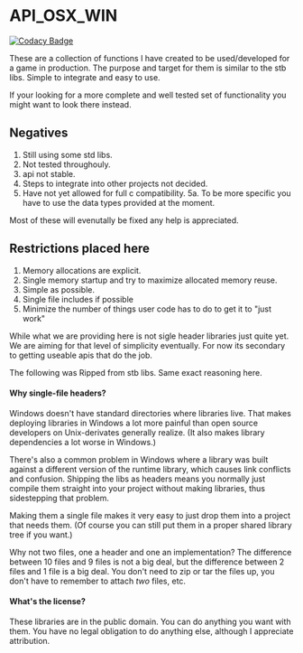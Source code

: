 
# API_OSX_WIN

[![Codacy Badge](https://api.codacy.com/project/badge/Grade/f499a83b6046485bb8465babd2ff3e5d)](https://app.codacy.com/app/raygarner13/api_osx_win_ios?utm_source=github.com&utm_medium=referral&utm_content=godratio/api_osx_win_ios&utm_campaign=Badge_Grade_Dashboard)

These are a collection of functions I have created to be used/developed for a game in production.
The purpose and target for them is similar to the stb libs.
Simple to integrate and easy to use.

If your looking for a more complete and well tested set of functionality
you might want to look <link>there<link> instead.


## Negatives
1. Still using some std libs.
2. Not tested throughouly.
3. api not stable.
4. Steps to integrate into other projects not decided.
5. Have not yet allowed for full c compatibility.
    5a. To be more specific you have to use the data types provided at the moment.

Most of these will evenutally be fixed any help is appreciated.

## Restrictions placed here

1. Memory allocations are explicit.
2. Single memory startup and try to maximize allocated memory reuse.
3. Simple as possible.
4. Single file includes if possible
5. Minimize the number of things user code has to do to get it to "just work"

While what we are providing here is not sigle header libraries just quite yet.  
We are aiming for that level of simplicity eventually.  For now its secondary to getting useable
apis that do the job.  

The following was Ripped from stb libs.  Same exact reasoning here.

#### Why single-file headers?

Windows doesn't have standard directories where libraries
live. That makes deploying libraries in Windows a lot more
painful than open source developers on Unix-derivates generally
realize. (It also makes library dependencies a lot worse in Windows.)

There's also a common problem in Windows where a library was built
against a different version of the runtime library, which causes
link conflicts and confusion. Shipping the libs as headers means
you normally just compile them straight into your project without
making libraries, thus sidestepping that problem.

Making them a single file makes it very easy to just
drop them into a project that needs them. (Of course you can
still put them in a proper shared library tree if you want.)

Why not two files, one a header and one an implementation?
The difference between 10 files and 9 files is not a big deal,
but the difference between 2 files and 1 file is a big deal.
You don't need to zip or tar the files up, you don't have to
remember to attach *two* files, etc.


#### What's the license?

These libraries are in the public domain. You can do anything you
want with them. You have no legal obligation
to do anything else, although I appreciate attribution.

